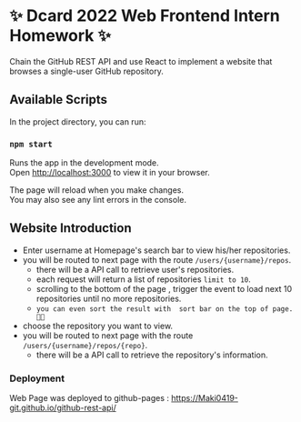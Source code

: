 # ✨ Dcard 2022 Web Frontend Intern Homework ✨

Chain the GitHub REST API and use React to implement a website that browses a single-user GitHub repository.


## Available Scripts

In the project directory, you can run:

### `npm start`

Runs the app in the development mode.\
Open [http://localhost:3000](http://localhost:3000) to view it in your browser.

The page will reload when you make changes.\
You may also see any lint errors in the console.

## Website Introduction

* Enter username at Homepage's search bar to view his/her repositories.
* you will be routed to  next page with the route  `/users/{username}/repos`.
  * there will be a API call to retrieve user's repositories.
  * each request will return a list of repositories `limit to 10`.
  * scrolling to the bottom of the page , trigger the event to load next 10 repositories until no more repositories.
  * `you can even sort the result with  sort bar on the top of page.🙌🙌`
* choose the repository you want to view.
* you will be routed to  next page with the route  `/users/{username}/repos/{repo}`.
  * there will be a API call to retrieve the repository's information.


### Deployment

Web Page was deployed to github-pages : https://Maki0419-git.github.io/github-rest-api/ 

